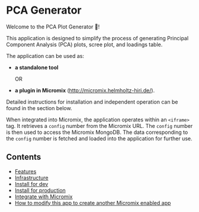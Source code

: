 # PCA Generator

Welcome to the PCA Plot Generator 👋!

This application is designed to simplify the process of generating Principal Component Analysis (PCA) plots, scree plot, and loadings table.

The application can be used as:
- **a standalone tool** 

    OR 

- **a plugin in Micromix** (http://micromix.helmholtz-hiri.de/). 

Detailed instructions for installation and independent operation can be found in the section below.

When integrated into Micromix, the application operates within an `<iframe>` tag. It retrieves a `config` number from the Micromix URL. The `config` number is then used to access the Micromix MongoDB. The data corresponding to the `config` number is fetched and loaded into the application for further use.

## Contents

- [Features](documentation/features.md)
- [Infrastructure](documentation/infrastructure.md)
- [Install for dev](documentation/install_for_dev.md)
- [Install for production](documentation/install_for_production.md)
- [Integrate with Micromix](documentation/integrate_with_micromix.md)
- [How to modify this app to create another Micromix enabled app](documentation/how_to_modify_this_app_to_create_another_micromix_enabled_app.md)
